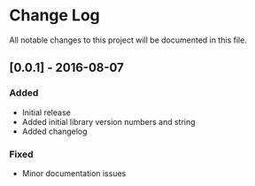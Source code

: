 # Change Log
All notable changes to this project will be documented in this file.

## [0.0.1] - 2016-08-07
### Added
- Initial release
- Added initial library version numbers and string
- Added changelog
### Fixed
- Minor documentation issues


